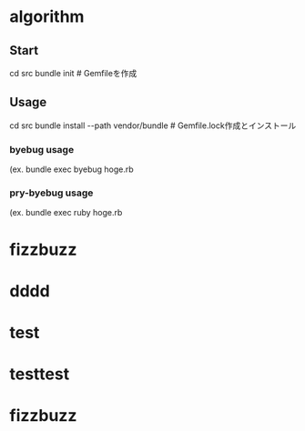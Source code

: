 # algorithm

## Start
cd src
bundle init # Gemfileを作成

## Usage
cd src
bundle install --path vendor/bundle # Gemfile.lock作成とインストール


### byebug usage
(ex. bundle exec byebug hoge.rb 

### pry-byebug usage
(ex. bundle exec ruby hoge.rb 

# fizzbuzz
# dddd
# test
# testtest
# fizzbuzz
